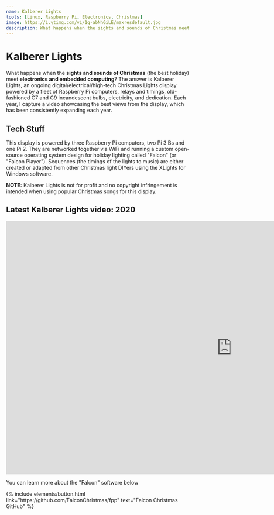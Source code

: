 ```yaml
---
name: Kalberer Lights
tools: [Linux, Raspberry Pi, Electronics, Christmas]
image: https://i.ytimg.com/vi/1g-abNhGiLE/maxresdefault.jpg
description: What happens when the sights and sounds of Christmas meet electronics and embedded computing?
---
```


# Kalberer Lights

What happens when the **sights and sounds of Christmas** (the best holiday) meet **electronics and embedded computing**?
The answer is Kalberer Lights, an ongoing digital/electrical/high-tech Christmas Lights display powered by a fleet of Raspberry Pi computers, relays and timings, old-fashioned C7 and C9 incandescent bulbs, electricity, and dedication. Each year, I capture a video showcasing the best views from the display, which has been consistently expanding each year.

## Tech Stuff

This display is powered by three Raspberry Pi computers, two Pi 3 Bs and one Pi 2. They are networked together via WiFi and running a custom open-source operating system design for holiday lighting called "Falcon" (or "Falcon Player"). Sequences (the timings of the lights to music) are either created or adapted from other Christmas light DIYers using the XLights for Windows software.

**NOTE:** Kalberer Lights is not for profit and no copyright infringement is intended when using popular Christmas songs for this display.

## Latest Kalberer Lights video: 2020

<iframe width="1232" height="693" src="https://www.youtube.com/embed/1g-abNhGiLE" title="YouTube video player" frameborder="0" allow="accelerometer; autoplay; clipboard-write; encrypted-media; gyroscope; picture-in-picture" allowfullscreen></iframe>

You can learn more about the "Falcon" software below
<p class="text-center">
{% include elements/button.html link="https://github.com/FalconChristmas/fpp" text="Falcon Christmas GitHub" %}
</p>
